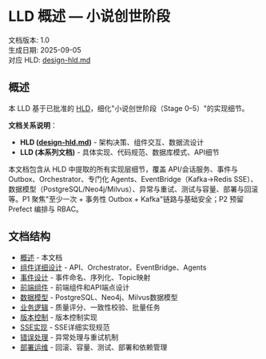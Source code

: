 # LLD 概述 — 小说创世阶段

文档版本: 1.0  
生成日期: 2025-09-05  
对应 HLD: [design-hld.md](../design-hld.md)

## 概述

本 LLD 基于已批准的 [HLD](../design-hld.md)，细化"小说创世阶段（Stage 0–5）"的实现细节。

**文档关系说明**：

- **HLD ([design-hld.md](../design-hld.md))** - 架构决策、组件交互、数据流设计
- **LLD (本系列文档)** - 具体实现、代码规范、数据库模式、API细节

本文档包含从 HLD 中提取的所有实现层细节，覆盖 API/会话服务、事件与 Outbox、Orchestrator、专门化 Agents、EventBridge（Kafka→Redis SSE）、数据模型（PostgreSQL/Neo4j/Milvus）、异常与重试、测试与容量、部署与回滚等。P1 聚焦"至少一次 + 事务性 Outbox + Kafka"链路与基础安全；P2 预留 Prefect 编排与 RBAC。

## 文档结构

- [概述](overview.md) - 本文档
- [组件详细设计](components.md) - API、Orchestrator、EventBridge、Agents
- [事件设计](events.md) - 事件命名、序列化、Topic映射
- [前端组件](frontend.md) - 前端组件和API端点设计
- [数据模型](data-models.md) - PostgreSQL、Neo4j、Milvus数据模型
- [业务逻辑](business-logic.md) - 质量评分、一致性校验、批量任务
- [版本控制](versioning.md) - 版本控制实现
- [SSE实现](sse.md) - SSE详细实现规范
- [错误处理](error-handling.md) - 异常处理与重试机制
- [部署运维](deployment.md) - 回滚、容量、测试、部署和依赖管理